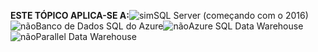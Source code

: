 **ESTE TÓPICO APLICA-SE A:**![sim](media/yes.png)SQL Server (começando com o 2016)![não](media/no.png)Banco de Dados SQL do Azure![não](media/no.png)Azure SQL Data Warehouse ![não](media/no.png)Parallel Data Warehouse

